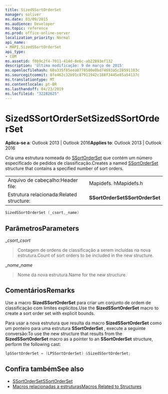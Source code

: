 ```yaml
---
title: SizedSSortOrderSet
manager: soliver
ms.date: 03/09/2015
ms.audience: Developer
ms.topic: reference
ms.prod: office-online-server
localization_priority: Normal
api_name:
- MAPI.SizedSSortOrderSet
api_type:
- COM
ms.assetid: f0b9c2f4-7011-414d-8e6c-ab22893ef132
description: 'Última modificação: 9 de março de 2015'
ms.openlocfilehash: 60a335f85eea8778580e0bd74693a5c28591103c
ms.sourcegitcommit: 8fe462c32b91c87911942c188f3445e85a54137c
ms.translationtype: MT
ms.contentlocale: pt-BR
ms.lasthandoff: 04/23/2019
ms.locfileid: "32282625"
---
```

# <a name="sizedssortorderset"></a><span data-ttu-id="1d200-103">SizedSSortOrderSet</span><span class="sxs-lookup"><span data-stu-id="1d200-103">SizedSSortOrderSet</span></span>

<span data-ttu-id="1d200-104">**Aplica-se a**: Outlook 2013 | Outlook 2016</span><span class="sxs-lookup"><span data-stu-id="1d200-104">**Applies to**: Outlook 2013 | Outlook 2016</span></span> 
  
<span data-ttu-id="1d200-105">Cria uma estrutura nomeada do [SSortOrderSet](ssortorderset.md) que contém um número especificado de pedidos de classificação.</span><span class="sxs-lookup"><span data-stu-id="1d200-105">Creates a named [SSortOrderSet](ssortorderset.md) structure that contains a specified number of sort orders.</span></span> 
  
|||
|:-----|:-----|
|<span data-ttu-id="1d200-106">Arquivo de cabeçalho:</span><span class="sxs-lookup"><span data-stu-id="1d200-106">Header file:</span></span>  <br/> |<span data-ttu-id="1d200-107">Mapidefs. h</span><span class="sxs-lookup"><span data-stu-id="1d200-107">Mapidefs.h</span></span>  <br/> |
|<span data-ttu-id="1d200-108">Estrutura relacionada:</span><span class="sxs-lookup"><span data-stu-id="1d200-108">Related structure:</span></span>  <br/> |<span data-ttu-id="1d200-109">**SSortOrderSet**</span><span class="sxs-lookup"><span data-stu-id="1d200-109">**SSortOrderSet**</span></span> <br/> |
   
```cpp
SizedSSortOrderSet (_csort,_name)
```

## <a name="parameters"></a><span data-ttu-id="1d200-110">Parâmetros</span><span class="sxs-lookup"><span data-stu-id="1d200-110">Parameters</span></span>

<span data-ttu-id="1d200-111">__csort_</span><span class="sxs-lookup"><span data-stu-id="1d200-111">__csort_</span></span>
  
> <span data-ttu-id="1d200-112">Contagem de ordens de classificação a serem incluídas na nova estrutura.</span><span class="sxs-lookup"><span data-stu-id="1d200-112">Count of sort orders to be included in the new structure.</span></span>
    
<span data-ttu-id="1d200-113">__nome_</span><span class="sxs-lookup"><span data-stu-id="1d200-113">__name_</span></span>
  
> <span data-ttu-id="1d200-114">Nome da nova estrutura.</span><span class="sxs-lookup"><span data-stu-id="1d200-114">Name for the new structure.</span></span>
    
## <a name="remarks"></a><span data-ttu-id="1d200-115">Comentários</span><span class="sxs-lookup"><span data-stu-id="1d200-115">Remarks</span></span>

<span data-ttu-id="1d200-116">Use a macro **SizedSSortOrderSet** para criar um conjunto de ordem de classificação com limites explícitos.</span><span class="sxs-lookup"><span data-stu-id="1d200-116">Use the **SizedSSortOrderSet** macro to create a sort order set with explicit bounds.</span></span> 
  
<span data-ttu-id="1d200-117">Para usar a nova estrutura que resulta da macro **SizedSSortOrderSet** como um ponteiro para uma estrutura **SSortOrderSet** , execute a seguinte conversão:</span><span class="sxs-lookup"><span data-stu-id="1d200-117">To use the new structure that results from the **SizedSSortOrderSet** macro as a pointer to an **SSortOrderSet** structure, perform the following cast:</span></span> 
  
```cpp
lpSSortOrderSet = (LPSSortOrderSet) &SizedSSortOrderSet;

```

## <a name="see-also"></a><span data-ttu-id="1d200-118">Confira também</span><span class="sxs-lookup"><span data-stu-id="1d200-118">See also</span></span>

- [<span data-ttu-id="1d200-119">SSortOrderSet</span><span class="sxs-lookup"><span data-stu-id="1d200-119">SSortOrderSet</span></span>](ssortorderset.md)
- [<span data-ttu-id="1d200-120">Macros relacionadas a estruturas</span><span class="sxs-lookup"><span data-stu-id="1d200-120">Macros Related to Structures</span></span>](macros-related-to-structures.md)

